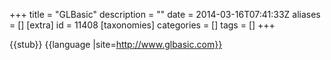 +++
title = "GLBasic"
description = ""
date = 2014-03-16T07:41:33Z
aliases = []
[extra]
id = 11408
[taxonomies]
categories = []
tags = []
+++

{{stub}}
{{language
|site=http://www.glbasic.com}}
